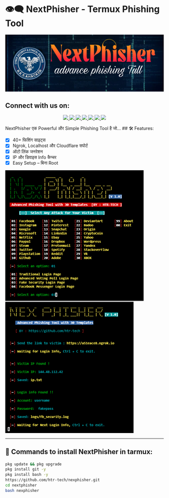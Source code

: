 # 👁️‍🗨️ NextPhisher - Termux Phishing Tool

![NextPhisher Banner](https://github.com/Darklight000999/Darklight000999-/raw/main/Picsart_25-07-29_05-25-52-104.png)

## Connect with us on:
<!-- 🌟 Optional Banner - यहां अपना बैनर लिंक लगाएं -->
<!-- ![Banner](https://your-banner-image-link.com/banner.jpg) -->

<p align="center">
  <a href="https://www.instagram.com/darklight000999_?igsh=cmEwN3htaTRodzl3">
    <img src="https://img.shields.io/badge/Instagram-%23E4405F.svg?style=for-the-badge&logo=instagram&logoColor=white" />
  </a>
  
  <a href="https://t.me/darklight000999">
    <img src="https://img.shields.io/badge/Telegram-2CA5E0?style=for-the-badge&logo=telegram&logoColor=white" />
  </a>
  
  <a href="https://chat.whatsapp.com/KALyrkZm2ru2xiTY9u0Tc0?mode=ac_t">
    <img src="https://img.shields.io/badge/WhatsApp-25D366?style=for-the-badge&logo=whatsapp&logoColor=white" />
  </a>
  
  <a href="https://www.facebook.com/darklight000999">
    <img src="https://img.shields.io/badge/Facebook-1877F2?style=for-the-badge&logo=facebook&logoColor=white" />
  </a>
  
  <a href="https://youtube.com/@mr_br_hacker_33?si=IBcIbcrVE1Xur_vL">
    <img src="https://img.shields.io/badge/YouTube-FF0000?style=for-the-badge&logo=youtube&logoColor=white" />
  </a>
  
  <a href="https://github.com/Darklight000999">
    <img src="https://img.shields.io/badge/GitHub-000000?style=for-the-badge&logo=github&logoColor=white" />
  </a>
  
  <a href="https://share.google/BIo6sUsdFCFMMkc0z">
    <img src="https://img.shields.io/badge/Google%20Business-4285F4?style=for-the-badge&logo=google&logoColor=white" />
  </a>
</p>
NextPhisher एक Powerful और Simple Phishing Tool है जो...
## 🛠 Features:

- [x] 40+ फिशिंग साइट्स
- [x] Ngrok, Localhost और Cloudflare सपोर्ट
- [x] ऑटो लिंक जनरेशन
- [x] IP और डिवाइस Info कैप्चर
- [x] Easy Setup – बिना Root
      
![NextPhisher Banner](https://github.com/Darklight000999/Darklight000999-/blob/main/nexphisher1.png)
![NextPhisher Banner](https://github.com/Darklight000999/Darklight000999-/blob/main/nexphisher2.png)

---

## 📱 Commands to install NextPhisher in tarmux:

```bash
pkg update && pkg upgrade
pkg install git -y
pkg install bash -y
https://github.com/htr-tech/nexphisher.git
cd nextphisher
bash nexphisher

